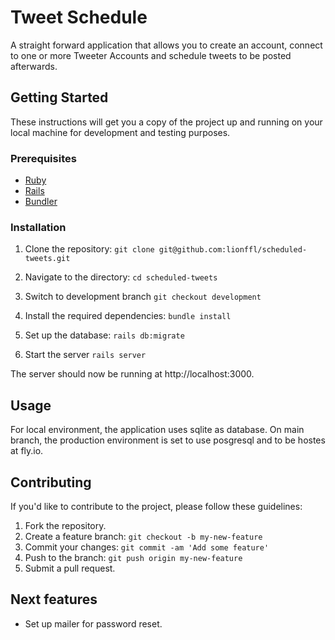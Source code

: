 # Tweet Schedule

A straight forward application that allows you to create an account, connect to one or more Tweeter Accounts and schedule tweets to be posted afterwards.

## Getting Started

These instructions will get you a copy of the project up and running on your local machine for development and testing purposes.

### Prerequisites

- [Ruby](https://www.ruby-lang.org/en/downloads/)
- [Rails](https://rubyonrails.org/)
- [Bundler](https://bundler.io/)

### Installation

1. Clone the repository: `git clone git@github.com:lionffl/scheduled-tweets.git`

2. Navigate to the directory: `cd scheduled-tweets`

3. Switch to development branch `git checkout development`

4. Install the required dependencies: `bundle install`

5. Set up the database: `rails db:migrate`

6. Start the server `rails server`

The server should now be running at http://localhost:3000.

## Usage

For local environment, the application uses sqlite as database. On main branch, the production environment is set to use posgresql and to be hostes at fly.io.

## Contributing

If you'd like to contribute to the project, please follow these guidelines:

1. Fork the repository.
2. Create a feature branch: `git checkout -b my-new-feature`
3. Commit your changes: `git commit -am 'Add some feature'`
4. Push to the branch: `git push origin my-new-feature`
5. Submit a pull request.

## Next features

* Set up mailer for password reset.
